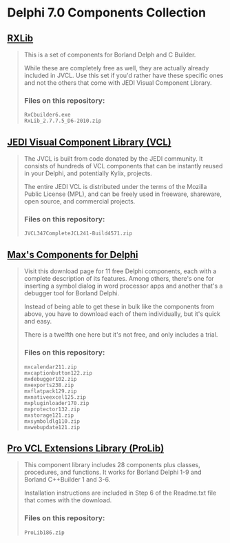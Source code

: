 # Delphi 7.0 Components Collection

## [RXLib](https://sourceforge.net/projects/rxlib/)

>This is a set of components for Borland Delph and C Builder.
> 
>While these are completely free as well, they are actually already included in JVCL. Use this set if you'd rather have these specific ones and not the others that come with JEDI Visual Component Library.
>
>### Files on this repository:
>
>``` dos
>RxCbuilder6.exe
>RxLib_2.7.7.5_D6-2010.zip
>```

## [JEDI Visual Component Library (VCL)](http://jvcl.delphi-jedi.org/)

>The JVCL is built from code donated by the JEDI community. It consists of hundreds of VCL components that can be instantly reused in your Delphi, and potentially Kylix, projects.
>
>The entire JEDI VCL is distributed under the terms of the Mozilla Public License (​MPL), and can be freely used in freeware, shareware, open source, and commercial projects.
>
>### Files on this repository:
>
>``` dos
>JVCL347CompleteJCL241-Build4571.zip
>```

## [Max's Components for Delphi](http://torry.net/authorsmore.php?id=3079)

>Visit this download page for 11 free Delphi components, each with a complete description of its features. Among others, there's one for inserting a symbol dialog in word processor apps and another that's a debugger tool for Borland Delphi.
>
>Instead of being able to get these in bulk like the components from above, you have to download each of them individually, but it's quick and easy.
>
>There is a twelfth one here but it's not free, and only includes a trial. 
>
>### Files on this repository:
>
>``` dos
>mxcalendar211.zip
>mxcaptionbutton122.zip
>mxdebugger102.zip
>mxexports238.zip
>mxflatpack129.zip
>mxnativeexcel125.zip
>mxpluginloader170.zip
>mxprotector132.zip
>mxstorage121.zip
>mxsymboldlg110.zip
>mxwebupdate121.zip
>```

## [Pro VCL Extensions Library (ProLib)](https://www.barabash.com/prolib/components.html)

>This component library includes 28 components plus classes, procedures, and functions. It works for Borland Delphi 1-9 and Borland C++Builder 1 and 3-6.
>
>Installation instructions are included in Step 6 of the Readme.txt file that comes with the download. 
>
>### Files on this repository:
>
>``` dos
>ProLib186.zip
>```